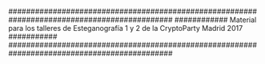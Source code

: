 #############################################################################################
############ Material para los talleres de Esteganografía 1 y 2 de la CryptoParty Madrid 2017 ###########
#############################################################################################
